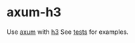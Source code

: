 # axum-h3

Use [axum](https://github.com/tokio-rs/axum) with [h3](https://github.com/hyperium/h3)
See [tests](../tonic-h3-tests/src/axum.rs) for examples.